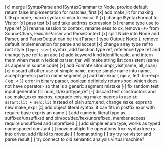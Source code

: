 
[x] merge ISyntaxParse and ISyntaxGrammar to Node, provide default return false implementation for matches_first
[x] add make_lit for making LitExpr node, macro syntax similar to lexical t!
[x] change ISyntaxFormat to Visitor
[x] pass test
[x] add take address expression
[x] rename type use to type ref
[x] rename session to context, rename sess to cx, remove `<F>` from SourceChars, lexical::Parser and ParseContext
[x] split Node into Node and Parser, and ParserOutput can be trait Parser { type Output: Node }, remove default implementation for parse and accept
[x] change array type ref to rust style `[type; size]` syntax, add function type ref, reference type ref and change type ref to an abc
[x] add keyword kind identifierable, and intern them when meet in lexical parser, that will make string list consistent (same as appear in source code)
[x] add FormatVisitor::impl_visit(name, all_span)
[x] discard all other use of simple name, merge simple name into name, accept generic part in name segment
[x] add bin-expr { op: >, left: bin-expr { op: < }} error in binary parser, boolean definitely returns bool which does not have operator> so that is a generic segment mistake
[-] fix random test input generator for num_lit/expr/type_ref
[-] discard test constructors and use make_xxxx macros, upgrade existing make macros to use `at $start:lit + $end:lit` instead of plain $start,$end, change make_exprs to new make_expr
[x] add object literal syntax, it can fits in postfix expr with require base expr is an name
[ ] add numeric literal type as suffixed/unsuffixed and bin/oct/dec/hex/unprefixed, member access require unsuffixed and unprefixed
[ ] add simple enum type, works as typed namespaced constant
[ ] move multiple file operations from syntaxtree.rs into driver, add file id to module
[ ] format string
[ ] try try for visitor and parse result
[ ] try connect to old semantic analysis virtual machine?
